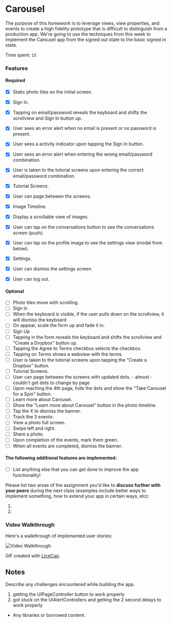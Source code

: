 # Carousel

The purpose of this homework is to leverage views, view properties, and events to create a high fidelity prototype that is difficult to distinguish from a production app. We're going to use the techniques from this week to implement the Carousel app from the signed out state to the basic signed in state.

Time spent: `15`

### Features

#### Required

  - [X] Static photo tiles on the initial screen.
  - [X] Sign In.
  - [X] Tapping on email/password reveals the keyboard and shifts the scrollview and Sign In button up.
  - [X] User sees an error alert when no email is present or no password is present.
  - [X] User sees a activity indicator upon tapping the Sign In button.
  - [X] User sees an error alert when entering the wrong email/password combination.
  - [X] User is taken to the tutorial screens upon entering the correct email/password combination.
  - [X] Tutorial Screens.
  - [X] User can page between the screens.
  - [X] Image Timeline.
  - [X] Display a scrollable view of images.
  - [X] User can tap on the conversations button to see the conversations screen (push).
  - [X] User can tap on the profile image to see the settings view (modal from below).
  - [X] Settings.
  - [X] User can dismiss the settings screen.
  - [X] User can log out.



#### Optional

  - [ ] Photo tiles move with scrolling.
  - [ ] Sign In
  - [ ] When the keyboard is visible, if the user pulls down on the scrollview, it will dismiss the keyboard
  - [ ] On appear, scale the form up and fade it in.
  - [ ] Sign Up
  - [ ] Tapping in the form reveals the keyboard and shifts the scrollview and "Create a Dropbox" button up.
  - [ ] Tapping the Agree to Terms checkbox selects the checkbox.
  - [ ] Tapping on Terms shows a webview with the terms.
  - [ ] User is taken to the tutorial screens upon tapping the "Create a Dropbox" button.
  - [ ] Tutorial Screens.
  - [ ] User can page between the screens with updated dots. - almost - couldn't get dots to change by page
  - [ ] Upon reaching the 4th page, hide the dots and show the "Take Carousel for a Spin" button.
  - [ ] Learn more about Carousel.
  - [ ] Show the "Learn more about Carousel" button in the photo timeline.
  - [ ] Tap the X to dismiss the banner.
  - [ ] Track the 3 events:
  - [ ] View a photo full screen.
  - [ ] Swipe left and right.
  - [ ] Share a photo.
  - [ ] Upon completion of the events, mark them green.
  - [ ] When all events are completed, dismiss the banner.

#### The following **additional** features are implemented:

 - [ ] List anything else that you can get done to improve the app functionality!

Please list two areas of the assignment you'd like to **discuss further with your peers** during the next class (examples include better ways to implement something, how to extend your app in certain ways, etc):

1. 
2. 

### Video Walkthrough 

Here's a walkthrough of implemented user stories:



<img src='http://i.imgur.com/link/to/your/gif/file.gif' title='Video Walkthrough' width='' alt='Video Walkthrough' />

GIF created with [LiceCap](http://www.cockos.com/licecap/).

## Notes

Describe any challenges encountered while building the app.

1. getting the UIPageController button to work properly
2. got stuck on the UIAlertControllers and getting the 2 second delays to work properly

* Any libraries or borrowed content.
